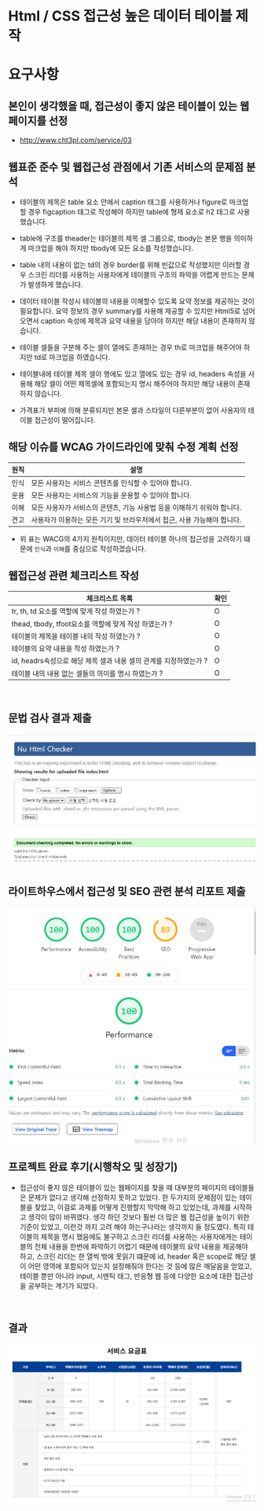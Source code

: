 # Html / CSS 접근성 높은 데이터 테이블 제작 
# 요구사항
## 본인이 생각했을 때, 접근성이 좋지 않은 테이블이 있는 웹페이지를 선정
- http://www.cht3pl.com/service/03

## 웹표준 준수 및 웹접근성 관점에서 기존 서비스의 문제점 분석
- 테이블의 제목은 table 요소 안에서 caption 태그를 사용하거나 figure로 마크업 할 경우 figcaption 태그로 작성해야 하지만 table에 형제 요소로 h2 태그로 사용했습니다.

- table에 구조를 theader는 테이블의 제목 셀 그룹으로, tbody는 본문 행을 의미하게 마크업을 해야 하지만 tbody에 모든 요소를 작성했습니다. 

- table 내의 내용이 없는 td의 경우 border를 위해 빈값으로 작성했지만 이러할 경우 스크린 리더를 사용하는 사용자에게 테이블의 구조의 파악을 어렵게 만드는 문제가 발생하게 했습니다.

- 데이터 테이블 작성시 테이블의 내용을 이해할수 있도록 요약 정보를 제공하는 것이 필요합니다. 요약 정보의 경우 summary를 사용해 제공할 수 있지만 Html5로 넘어오면서 caption 속성에 제목과 요약 내용을 담아야 하지만 해당 내용이 존재하지 않습니다.

- 테이블 셀들을 구분해 주는 셀이 열에도 존재하는 경우 th로 마크업을 해주어야 하지만 td로 마크업을 하였습니다.

- 테이블내에 테이블 제목 셀이 행에도 있고 열에도 있는 경우 id, headers 속성을 사용해 해당 셀이 어떤 제목셀에 포함되는지 명시 해주어야 하지만 해당 내용이 존재하지 않습니다.

- 가격표가 부피에 의해 분류되지만 본문 셀과 스타일이 다른부분이 없어 사용자의 테이블 접근성이 떨어집니다.


## 해당 이슈를 WCAG 가이드라인에 맞춰 수정 계획 선정

|원칙|설명|
|--|--|
|인식|모든 사용자는 서비스 콘텐츠를 인식할 수 있어야 합니다.|
|운용|모든 사용자는 서비스의 기능을 운용할 수 있어야 합니다.|
|이해|모든 사용자가 서비스의 콘텐츠, 기능 사용법 등을 이해하기 쉬워야 합니다.|
|견고|사용자가 이용하는 모든 기기 및 브라우저에서 접근, 사용 가능해야 합니다.|

- 위 표는 WACG의 4가지 원칙이지만, 데이터 테이블 하나의 접근성을 고려하기 떄문에 `인식`과 `이해`를 중심으로 작성하겠습니다.


## 웹접근성 관련 체크리스트 작성
|체크리스트 목록|확인|
|--|--|
|tr, th, td 요소를 역할에 맞게 작성 하였는가 ?|O|
|thead, tbody, tfoot요소를 역할에 맞게 작성 하였는가 ?|O|
|테이블의 제목을 테이블 내의 작성 하였는가 ?|O|
|테이블의 요약 내용을 작성 하였는가 ?|O|
|id, headrs속성으로 해당 제목 셀과 내용 셀의 관계를 지정하였는가 ?|O|
|테이블 내의 내용 없는 셀들의 의미를 명시 하였는가 ?|O|

<br>

## 문법 검사 결과 제출
<img src="../img/web.jpg">

<br>


## 라이트하우스에서 접근성 및 SEO 관련 분석 리포트 제출
<img src="../img/light_house.jpg">

<br>

## 프로젝트 완료 후기(시행착오 및 성장기)
- 접근성이 좋지 않은 테이블이 있는 웹페이지를 찾을 때 대부분의 페이지의 테이블들은 문제가 없다고 생각해 선정하지 못하고 있었다. 한 두가지의 문제점이 있는 테이블을 찾았고, 이걸로 과제를 어떻게 진행할지 막막해 하고 있었는데, 과제를 시작하고 생각이 많이 바뀌였다. 생각 하던 것보다 훨씬 더 많은 웹 접근성을 높이기 위한 기준이 있었고, 이런것 까지 고려 해야 하는구나라는 생각까지 들 정도였다. 특히 테이블의 제목을 명시 했음에도 불구하고 스크린 리더를 사용하는 사용자에게는 테이블의 전체 내용을 한번에 파악하기 어렵기 때문에 테이블의 요약 내용을 제공해야 하고, 스크린 리더는 한 열씩 밖에 못읽기 떄문에 id, header 혹은 scope로 해당 셀이 어떤 영역에 포함되어 있는지 설정해줘야 한다는 것 등에 많은 깨달음을 얻었고, 테이블 뿐만 아니라 input, 시멘틱 태그, 반응형 웹 등에 다양한 요소에 대한 접근성을 공부하는 계기가 되었다.

<br>

## 결과 

<img src="../img/result.jpg">